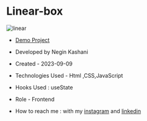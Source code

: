 # Linear-box
![linear](https://github.com/NeginKashani/Linear-box/assets/109550062/2394e617-7cfd-4654-9f06-d8637f287dc4)

- [Demo Project](https://neginkashani.github.io/Linear-box/)

- Developed by Negin Kashani

- Created - 2023-09-09

- Technologies Used - Html ,CSS,JavaScript 

- Hooks Used : useState 

- Role - Frontend

- How to reach me : with my [instagram](https://instagram.com/negin_kashweb?igshid=NTc4MTIwNjQ2YQ==
) and [linkedin](https://www.linkedin.com/in/negin-kashani-567840b8)
